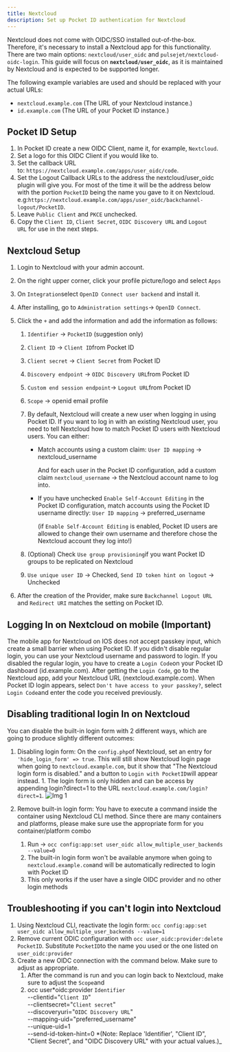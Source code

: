 ```yaml
---
title: Nextcloud
description: Set up Pocket ID authentication for Nextcloud
---
```


Nextcloud does not come with OIDC/SSO installed out-of-the-box. Therefore, it's necessary to install a Nextcloud app for this functionality. There are two main options: `nextcloud/user_oidc` and `pulsejet/nextcloud-oidc-login`. This guide will focus on **`nextcloud/user_oidc`**, as it is maintained by Nextcloud and is expected to be supported longer.

The following example variables are used and should be replaced with your actual URLs:

- `nextcloud.example.com` (The URL of your Nextcloud instance.)
- `id.example.com` (The URL of your Pocket ID instance.)

## Pocket ID Setup

1. In Pocket ID create a new OIDC Client, name it, for example, `Nextcloud`.
2. Set a logo for this OIDC Client if you would like to.
3. Set the callback URL to: `https://nextcloud.example.com/apps/user_oidc/code`.
4. Set the Logout Callback URLs to the address the nextcloud/user_oidc plugin will give you. For most of the time it will be the address below with the portion `PocketID` being the name you gave to it on Nextcloud. e.g:`https://nextcloud.example.com/apps/user_oidc/backchannel-logout/PocketID`.
5. Leave `Public Client` and `PKCE` unchecked.
6. Copy the `Client ID`, `Client Secret`, `OIDC Discovery URL` and `Logout URL` for use in the next steps.

## Nextcloud Setup

1. Login to Nextcloud with your admin account.
2. On the right upper corner, click your profile picture/logo and select `Apps`
3. On `Integration`select `OpenID Connect user backend` and install it.
4. After installing, go to `Administration settings`-> `OpenID Connect`.
5. Click the `+` and add the information and add the information as follows:
   1. `Identifier` -> `PocketID` (suggestion only)
   2. `Client ID` -> `Client ID`from Pocket ID
   3. `Client secret` -> `Client Secret` from Pocket ID
   4. `Discovery endpoint` -> `OIDC Discovery URL`from Pocket ID
   5. `Custom end session endpoint`-> `Logout URL`from Pocket ID
   6. `Scope` -> openid email profile
   7. By default, Nextcloud will create a new user when logging in using Pocket ID. If you want to log in with an existing Nextcloud user, you need to tell Nextcloud how to match Pocket ID users with Nextcloud users. You can either:
      - Match accounts using a custom claim: `User ID mapping` -> nextcloud_username

        And for each user in the Pocket ID configuration, add a custom claim `nextcloud_username` -> the Nextcloud account name to log into.

      - If you have unchecked `Enable Self-Account Editing` in the Pocket ID configuration, match accounts using the Pocket ID username directly: `User ID mapping` -> preferred_username

        (if `Enable Self-Account Editing` is enabled, Pocket ID users are allowed to change their own username and therefore chose the Nextcloud account they log into!)

   8. (Optional) Check `Use group provisioning`if you want Pocket ID groups to be replicated on Nextcloud
   9. `Use unique user ID` -> Checked, `Send ID token hint on logout` -> Unchecked

6. After the creation of the Provider, make sure `Backchannel Logout URL` and `Redirect URI` matches the setting on Pocket ID.

## Logging In on Nextcloud on mobile (Important)

The mobile app for Nextcloud on IOS does not accept passkey input, which create a small barrier when using Pocket ID. If you didn't disable regular login, you can use your Nextcloud username and password to login. If you disabled the regular login, you have to create a `Login Code`on your Pocket ID dashboard (id.example.com). After getting the `Login Code`, go to the Nextcloud app, add your Nextcloud URL (nextcloud.example.com). When Pocket ID login appears, select `Don't have access to your passkey?`, select `Login Code`and enter the code you received previously.

## Disabling traditional login In on Nextcloud

You can disable the built-in login form with 2 different ways, which are going to produce slightly different outcomes:

1. Disabling login form: On the `config.php`of Nextcloud, set an entry for `'hide_login_form' => true`. This will still show Nextcloud login page when going to `nextcloud.example.com`, but it show that "The Nextcloud login form is disabled." and a button to `Login with PocketID`will appear instead. 1. The login form is only hidden and can be access by appending login?direct=1 to the URL `nextcloud.example.com/login?direct=1`.
   ![Img 1](https://github.com/user-attachments/assets/a34b5ea2-bc86-4d10-8a0e-6c253329235e)

1. Remove built-in login form: You have to execute a command inside the container using Nextcloud CLI method. Since there are many containers and platforms, please make sure use the appropriate form for you container/platform combo
   1. Run -> `occ config:app:set user_oidc allow_multiple_user_backends --value=0`
   2. The built-in login form won't be available anymore when going to `nextcloud.example.com`and will be automatically redirected to login with Pocket ID
   3. This only works if the user have a single OIDC provider and no other login methods

## Troubleshooting if you can't login into Nextcloud

1. Using Nextcloud CLI, reactivate the login form: `occ config:app:set user_oidc allow_multiple_user_backends --value=1`
2. Remove current ODIC configuration with `occ user_oidc:provider:delete PocketID`. Substitute `PocketID`to the name you used or the one listed on `user_oidc:provider`
3. Create a new OIDC connection with the command below. Make sure to adjust as appropriate.
   1. After the command is run and you can login back to Nextcloud, make sure to adjust the `Scope`and
   2. occ user*oidc:provider `Identifier` \
       --clientid="`Client ID`" \
       --clientsecret="`Client secret`" \
       --discoveryuri="`OIDC Discovery URL`" \
       --mapping-uid="preferred_username" \
       --unique-uid=1 \
       --send-id-token-hint=0
      *(Note: Replace 'Identifier', "Client ID", "Client Secret", and "OIDC Discovery URL" with your actual values.)\_
